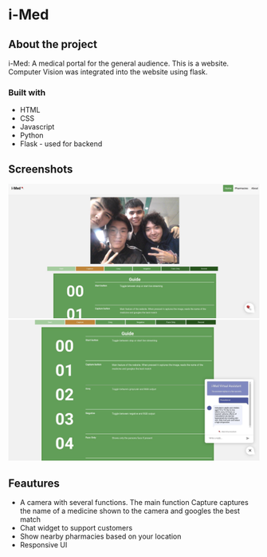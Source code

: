 # i-Med

## About the project
i-Med: A medical portal for the general audience. This is a website. Computer Vision was integrated into the website using flask.

### Built with
* HTML
* CSS
* Javascript
* Python
* Flask - used for backend

## Screenshots

<img src="screenshots/screenshot1.jpg" width="1322">
<img src="screenshots/screenshot2.jpg" width="1322">

## Feautures
* A camera with several functions. The main function Capture captures the name of a medicine shown to the camera and googles the best match
* Chat widget to support customers
* Show nearby pharmacies based on your location
* Responsive UI
